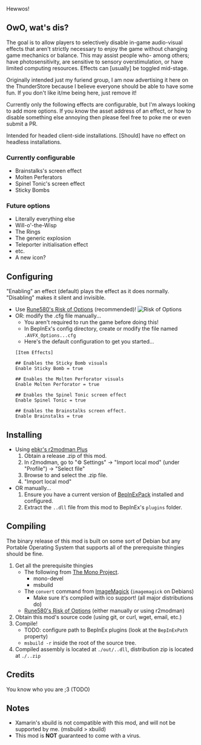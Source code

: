 Hewwos!

## OwO, wat's dis?
The goal is to allow players to selectively disable in-game audio-visual effects that aren't strictly necessary to enjoy the game without changing game mechanics or balance. This may assist people who- among others; have photosensitivity, are sensitive to sensory overstimulation, or have limited computing resources. Effects can [usually] be toggled mid-stage.

Originally intended just my furiend group, I am now advertising it here on the ThunderStore because I believe everyone should be able to have some fun. If you don't like it/me being here, just remove it!

Currently only the following effects are configurable, but I'm always looking to add more options. If you know the asset address of an effect, or how to disable something else annoying then please feel free to poke me or even submit a PR.

Intended for headed client-side installations. [Should] have no effect on headless installations. 

### Currently configurable
* Brainstalks's screen effect
* Molten Perferators
* Spinel Tonic's screen effect
* Sticky Bombs

### Future options
* Literally everything else
* Will-o'-the-Wisp
* The Rings
* The generic explosion
* Teleporter initialisation effect
* etc.
* A new icon?

## Configuring
"Enabling" an effect (default) plays the effect as it does normally. "Disabling" makes it silent and invisible.
* Use [Rune580's Risk of Options](https://thunderstore.io/package/Rune580/Risk_Of_Options) (recommended)!
    ![Risk of Options](https://gitlab.com/lexxyfox/ror2-av-effect-options/-/wikis/roo.png)
* OR: modify the .cfg file manually...
    * You aren't required to run the game before doing this!
    * In BepInEx's config directory, create or modify the file named `.AVFX_Options...cfg`
    * Here's the default configuration to get you started...
    ```
    [Item Effects]
    
    ## Enables the Sticky Bomb visuals
    Enable Sticky Bomb = true
    
    ## Enables the Molten Perforator visuals
    Enable Molten Perforator = true
    
    ## Enables the Spinel Tonic screen effect
    Enable Spinel Tonic = true
    
    ## Enables the Brainstalks screen effect.
    Enable Brainstalks = true
    ```

## Installing
* Using [ebkr's r2modman Plus](https://thunderstore.io/package/ebkr/r2modman)
    1. Obtain a release .zip of this mod.
    1. In r2modman, go to "⚙ Settings" → "Import local mod" (under "Profile") → "Select file"
    1. Browse to and select the .zip file.
    1. "Import local mod"
* OR manually...
    1. Ensure you have a current version of [BepInExPack](https://thunderstore.io/package/bbepis/BepInExPack) installed and configured.
    1. Extract the `..dll` file from this mod to BepInEx's `plugins` folder.

## Compiling

The binary release of this mod is built on some sort of Debian but any Portable Operating System that supports all of the prerequisite thingies should be fine.

1. Get all the prerequisite thingies
    * The following from [The Mono Project](https://www.mono-project.com/download/stable).
        * mono-devel
        * msbuild
    * The `convert` command from [ImageMagick](https://imagemagick.org/script/download.php) (`imagemagick` on Debians)
        * Make sure it's compiled with ico support! (all major distributions do)
    * [Rune580's Risk of Options](https://thunderstore.io/package/Rune580/Risk_Of_Options) (either manually or using r2modman)
1. Obtain this mod's source code (using git, or curl, wget, email, etc.)
1. Compile!
    * TODO: configure path to BepInEx plugins (look at the `BepInExPath` property)
    * `msbuild -r` inside the root of the source tree. 
1. Compiled assembly is located at `./out/..dll`, distribution zip is located at `./..zip`

## Credits
You know who you are ;3 (TODO)

## Notes
* Xamarin's xbuild is not compatible with this mod, and will not be supported by me. (msbuild > xbuild)
* This mod is **NOT** guaranteed to come with a virus.
